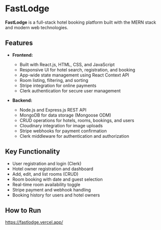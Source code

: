 # FastLodge

**FastLodge** is a full-stack hotel booking platform built with the MERN stack and modern web technologies.

## Features

- **Frontend:**  
  - Built with React.js, HTML, CSS, and JavaScript
  - Responsive UI for hotel search, registration, and booking
  - App-wide state management using React Context API
  - Room listing, filtering, and sorting
  - Stripe integration for online payments
  - Clerk authentication for secure user management

- **Backend:**  
  - Node.js and Express.js REST API
  - MongoDB for data storage (Mongoose ODM)
  - CRUD operations for hotels, rooms, bookings, and users
  - Cloudinary integration for image uploads
  - Stripe webhooks for payment confirmation
  - Clerk middleware for authentication and authorization

## Key Functionality

- User registration and login (Clerk)
- Hotel owner registration and dashboard
- Add, edit, and list rooms (CRUD)
- Room booking with date and guest selection
- Real-time room availability toggle
- Stripe payment and webhook handling
- Booking history for users and hotel owners

## How to Run

https://fastlodge.vercel.app/

